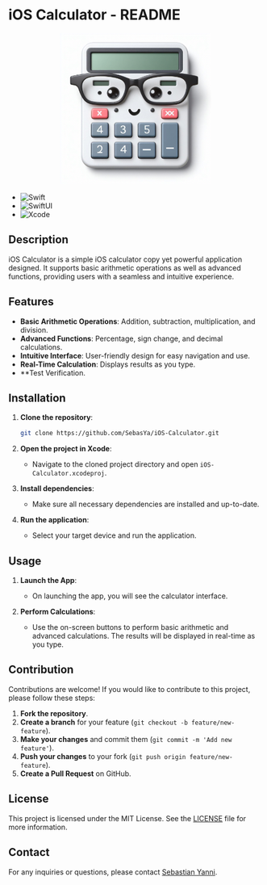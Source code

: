 # iOS Calculator - README

<div align="center">
<img src="https://github.com/SebasYa/iOS-Calculator/blob/main/CalculatorUI/Assets.xcassets/AppIcon.appiconset/1024.png" alt="App Icon" width="300">
</div>

- ![Swift](https://img.shields.io/badge/Swift-FA7343?style=for-the-badge&logo=swift&logoColor=white)
- ![SwiftUI](https://img.shields.io/badge/SwiftUI-000000?style=for-the-badge&logo=swift&logoColor=white)
- ![Xcode](https://img.shields.io/badge/Xcode-1575F9?style=for-the-badge&logo=xcode&logoColor=white)

## Description

iOS Calculator is a simple iOS calculator copy yet powerful application designed. It supports basic arithmetic operations as well as advanced functions, providing users with a seamless and intuitive experience.

## Features

- **Basic Arithmetic Operations**: Addition, subtraction, multiplication, and division.
- **Advanced Functions**: Percentage, sign change, and decimal calculations.
- **Intuitive Interface**: User-friendly design for easy navigation and use.
- **Real-Time Calculation**: Displays results as you type.
- **Test Verification.


## Installation

1. **Clone the repository**:

    ```bash
    git clone https://github.com/SebasYa/iOS-Calculator.git
    ```

2. **Open the project in Xcode**:
    - Navigate to the cloned project directory and open `iOS-Calculator.xcodeproj`.

3. **Install dependencies**:
    - Make sure all necessary dependencies are installed and up-to-date.

4. **Run the application**:
    - Select your target device and run the application.

## Usage

1. **Launch the App**:
    - On launching the app, you will see the calculator interface.

2. **Perform Calculations**:
    - Use the on-screen buttons to perform basic arithmetic and advanced calculations. The results will be displayed in real-time as you type.

## Contribution

Contributions are welcome! If you would like to contribute to this project, please follow these steps:

1. **Fork the repository**.
2. **Create a branch** for your feature (`git checkout -b feature/new-feature`).
3. **Make your changes** and commit them (`git commit -m 'Add new feature'`).
4. **Push your changes** to your fork (`git push origin feature/new-feature`).
5. **Create a Pull Request** on GitHub.

## License

This project is licensed under the MIT License. See the [LICENSE](LICENSE) file for more information.

## Contact

For any inquiries or questions, please contact [Sebastian Yanni](https://www.linkedin.com/in/sebastian-yanni/).

